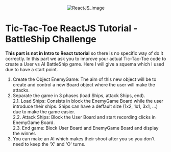 <p align="center">
  <img src="http://blog-assets.risingstack.com/2016/Jan/react_best_practices-1453211146748.png" alt="ReactJS_image" />
</p>

# Tic-Tac-Toe ReactJS Tutorial - BattleShip Challenge
 
**This part is not in Intro to React tutorial** so there is no specific way of do it correctly. In this part we ask you to improve your actual Tic-Tac-Toe code to create a User vs AI BattleShip game. Here I will give a squema which I used due to have a start point.

  1. Create the Object EnemyGame: The aim of this new object will be to create and control a new Board object where the user will make the attacks.  
  2. Separate the game in 3 phases (load Ships, attack Ships, end).  
    2.1. Load Ships: Consists in block the EnemyGame Board while the user introduce their ships. Ships can have a deffault size (1x2, 1x1, 3x1, ...) due to make the game easier.  
    2.2. Attack Ships: Block the User Board and start recording clicks in EnemyGame Board.  
    2.3. End game: Block User Board and EnemyGame Board and display the winner.  
  3. You can make an AI which makes their shoot after you so you don't need to keep the 'X' and 'O' turns.  
